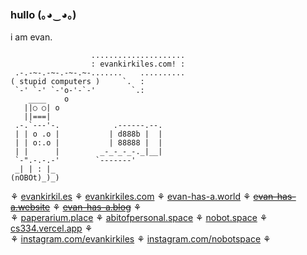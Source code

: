 ### hullo (｡◕‿◕｡)

i am evan. 

```
                  .....................
                  : evankirkiles.com! :
 .-.-~-.-~-.-~-.~-.......    ..........
( stupid computers )     `.  :
 `-' `-' `-'o-'-`-'        `.:
    ____    o
   ||○ ○| o
   ||===|
 .-.`---'-.            .------.--.
 | | o .o |           | d888b |  |
 | | o:.o |           | 88888 |  |
 | |      |         _-_-_-_-._|__|
 `-".-.-.-'        `-------'
 _| | : |_
(nOBOt)_)_)
```

⚘ [evankirkil.es](https://evankirkil.es) ⚘ [evankirkiles.com](https://evankirkiles.com) ⚘ [evan-has-a.world](https://evan-has-a.world/) ⚘ ~~[evan-has-a.website](https://evan-has-a.website/)~~ ⚘ ~~[evan-has-a.blog](https://evan-has-a.blog)~~ ⚘<br/>
⚘ [paperarium.place](https://paperarium.place) ⚘ [abitofpersonal.space](https://abitofpersonal.space) ⚘ [nobot.space](https://nobot.space) ⚘ [cs334.vercel.app](https://cs334.vercel.app) ⚘ <br/>
⚘ [instagram.com/evankirkiles](https://instagram.com/evankirkiles) ⚘ [instagram.com/nobotspace](https://instagram.com/nobotspace) ⚘

